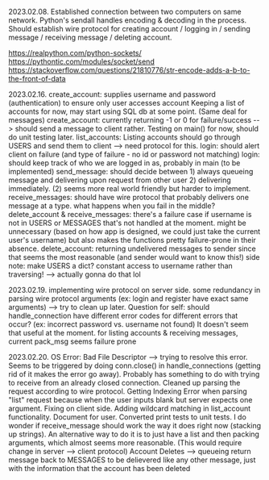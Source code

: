 2023.02.08.
Established connection between two computers on same network.
Python's sendall handles encoding & decoding in the process.
Should establish wire protocol for creating account / logging in / sending message / receiving message / deleting account.

https://realpython.com/python-sockets/
https://pythontic.com/modules/socket/send
https://stackoverflow.com/questions/21810776/str-encode-adds-a-b-to-the-front-of-data

2023.02.16.
create_account: supplies username and password (authentication) to ensure only user accesses account
Keeping a list of accounts for now, may start using SQL db at some point. (Same deal for messages)
create_account: currently returning -1 or 0 for failure/success --> should send a message to client rather.
Testing on main() for now, should do unit testing later.
list_accounts: Listing accounts should go through USERS and send them to client --> need protocol for this.
login: should alert client on failure (and type of failure - no id or password not matching)
login: should keep track of who we are logged in as, probably in main (to be implemented)
send_message: should decide between 1) always queueing message and delivering upon request from other user 2) delivering immediately. (2) seems more real world friendly but harder to implement.
receive_messages: should have wire protocol that probably delivers one message at a type. what happens when you fail in the middle?
delete_account & receive_messages: there's a failure case if username is not in USERS or MESSAGES that's not handled at the moment. might be unnecessary (based on how app is designed, we could just take the current user's username) but also makes the functions pretty failure-prone in their absence.
delete_account: returning undelivered messages to sender since that seems the most reasonable (and sender would want to know this!)
side note: make USERS a dict? constant access to username rather than traversing! --> actually gonna do that lol

2023.02.19.
implementing wire protocol on server side. some redundancy in parsing wire protocol arguments (ex: login and register have exact same arguments) --> try to clean up later.
Question for self: should handle_connection have different error codes for different errors that occur? (ex: incorrect password vs. username not found) It doesn't seem that useful at the moment.
for listing accounts & receiving messages, current pack_msg seems failure prone

2023.02.20.
OS Error: Bad File Descriptor --> trying to resolve this error. Seems to be triggered by doing conn.close() in handle_connections (getting rid of it makes the error go away). Probably has something to do with trying to receive from an already closed connection.
Cleaned up parsing the request according to wire protocol.
Getting Indexing Error when parsing "list" request because when the user inputs blank but server expects one argument. Fixing on client side.
Adding wildcard matching in list_account functionality. Document for user.
Converted print tests to unit tests. I do wonder if receive_message should work the way it does right now (stacking up strings). An alternative way to do it is to just have a list and then packing arguments, which almost seems more reasonable. (This would require change in server --> client protocol)
Account Deletes --> queueing return message back to MESSAGES to be delievered like any other message, just with the information that the account has been deleted
